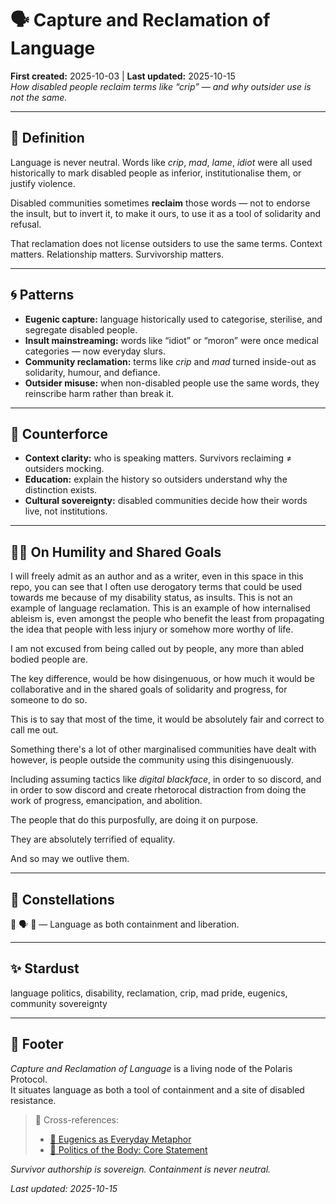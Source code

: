 # 🗣️ Capture and Reclamation of Language  
**First created:** 2025-10-03 | **Last updated:** 2025-10-15  
*How disabled people reclaim terms like “crip” — and why outsider use is not the same.*  

---

## 📖 Definition  

Language is never neutral. Words like *crip*, *mad*, *lame*, *idiot* were all used historically to mark disabled people as inferior, institutionalise them, or justify violence.  

Disabled communities sometimes **reclaim** those words — not to endorse the insult, but to invert it, to make it ours, to use it as a tool of solidarity and refusal.  

That reclamation does not license outsiders to use the same terms. Context matters. Relationship matters. Survivorship matters.  

---

## 🌀 Patterns  

- **Eugenic capture:** language historically used to categorise, sterilise, and segregate disabled people.  
- **Insult mainstreaming:** words like “idiot” or “moron” were once medical categories — now everyday slurs.  
- **Community reclamation:** terms like *crip* and *mad* turned inside-out as solidarity, humour, and defiance.  
- **Outsider misuse:** when non-disabled people use the same words, they reinscribe harm rather than break it.  

---

## 🌱 Counterforce  

- **Context clarity:** who is speaking matters. Survivors reclaiming ≠ outsiders mocking.  
- **Education:** explain the history so outsiders understand why the distinction exists.  
- **Cultural sovereignty:** disabled communities decide how their words live, not institutions.  

---

## 🐦‍🔥 On Humility and Shared Goals

I will freely admit as an author and as a writer, even in this space in this repo, you can see that I often use derogatory terms that could be used towards me because of my disability status, as insults. This is not an example of language reclamation. This is an example of how internalised ableism is, even amongst the people who benefit the least from propagating the idea that people with less injury or somehow more worthy of life.  

I am not excused from being called out by people, any more than abled bodied people are.  

The key difference, would be how disingenuous, or how much it would be collaborative and in the shared goals of solidarity and progress, for someone to do so.  

This is to say that most of the time, it would be absolutely fair and correct to call me out.  

Something there's a lot of other marginalised communities have dealt with however, is people outside the community using this disingenuously.  

Including assuming tactics like *digital blackface*, in order to so discord, and in order to sow discord and create rhetorocal distraction from doing the work of progress, emancipation, and abolition.  

The people that do this purposfully, are doing it on purpose.  

They are absolutely terrified of equality.  

And so may we outlive them.  

---

## 🌌 Constellations  

🍯 🗣️ 🦿 — Language as both containment and liberation.  

---

## ✨ Stardust  

language politics, disability, reclamation, crip, mad pride, eugenics, community sovereignty  

---

## 🏮 Footer  

*Capture and Reclamation of Language* is a living node of the Polaris Protocol.  
It situates language as both a tool of containment and a site of disabled resistance.  

> 📡 Cross-references:
> 
> - [🦿 Eugenics as Everyday Metaphor](./🦿_eugenics_as_everyday_metaphor.md)  
> - [🧩 Politics of the Body: Core Statement](./🧩_politics_of_the_body_core_statement.md)  

*Survivor authorship is sovereign. Containment is never neutral.*  

_Last updated: 2025-10-15_  
